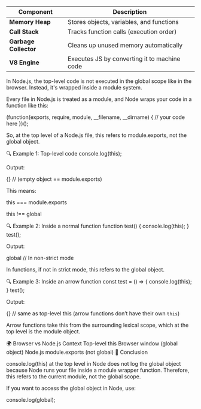 | Component             | Description                                  |
| --------------------- | -------------------------------------------- |
| **Memory Heap**       | Stores objects, variables, and functions     |
| **Call Stack**        | Tracks function calls (execution order)      |
| **Garbage Collector** | Cleans up unused memory automatically        |
| **V8 Engine**         | Executes JS by converting it to machine code |



In Node.js, the top-level code is not executed in the global scope like in the browser. Instead, it's wrapped inside a module system.

Every file in Node.js is treated as a module, and Node wraps your code in a function like this:

(function(exports, require, module, __filename, __dirname) {
   // your code here
})();


So, at the top level of a Node.js file, this refers to module.exports, not the global object.

🔍 Example 1: Top-level code
console.log(this);


Output:

{}   // (empty object == module.exports)


This means:

this === module.exports

this !== global

🔍 Example 2: Inside a normal function
function test() {
  console.log(this);
}
test();


Output:

global   // In non-strict mode


In functions, if not in strict mode, this refers to the global object.

🔍 Example 3: Inside an arrow function
const test = () => {
  console.log(this);
}
test();


Output:

{}  // same as top-level this (arrow functions don’t have their own `this`)


Arrow functions take this from the surrounding lexical scope, which at the top level is the module object.

🌍 Browser vs Node.js
Context	Top-level this
Browser	window (global object)
Node.js	module.exports (not global)
🧠 Conclusion

console.log(this) at the top level in Node does not log the global object because Node runs your file inside a module wrapper function. Therefore, this refers to the current module, not the global scope.

If you want to access the global object in Node, use:

console.log(global);